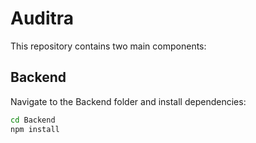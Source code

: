 # Auditra

This repository contains two main components:

## Backend
Navigate to the Backend folder and install dependencies:
```bash
cd Backend
npm install 